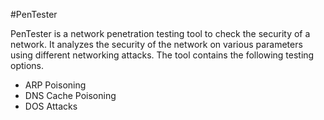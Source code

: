 #PenTester

PenTester is a network penetration testing tool to check the security of a network. 
It analyzes the security of the network on various parameters using different networking attacks. 
The tool contains the following testing options.

- ARP Poisoning
- DNS Cache Poisoning
- DOS Attacks
